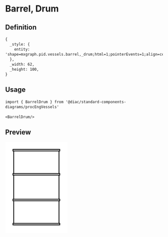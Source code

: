 # Barrel, Drum

## Definition

```
{
  _style: { 
    entity: 'shape=mxgraph.pid.vessels.barrel,_drum;html=1;pointerEvents=1;align=center;verticalLabelPosition=bottom;verticalAlign=top;dashed=0;',
  },
  _width: 62,
  _height: 100,
}
```

## Usage

```
import { BarrelDrum } from '@diac/standard-components-diagrams/procEngVessels'

<BarrelDrum/>
```

## Preview

<img src="./barrel-drum.png" width="200"/>
